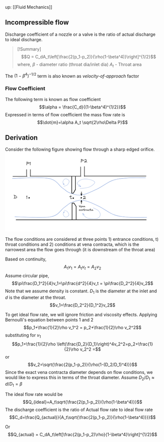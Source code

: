 up: [[Fluid Mechanics]]

## Incompressible flow
Discharge coefficient of  a nozzle or a valve is the ratio of actual discharge to ideal discharge.
>[!Summary]
$$Q = C_dA_t\left[\frac{2(p_1-p_2)}{\rho(1-\beta^4)}\right]^{1/2}$$
where,
$\beta$ - diameter ratio (throat dia/inlet dia)
$A_t$ - Throat area


The $(1-\beta^4)^{-1/2}$ term is also known as *velocity-of-approach* factor
### Flow Coefficient
The following term is known as flow coefficient
$$\alpha = \frac{C_d}{(1-\beta^4)^{1/2}}$$
Expressed in terms of flow coefficient the mass flow rate is
$$\dot{m}=\alpha A_t \sqrt{2\rho\Delta P}$$
## Derivation

Consider the following  figure showing flow through a sharp edged orifice. 
<img src="assets/orifice_flow.png" />

The flow  conditions are considered at three points 1) entrance conditions, t) throat conditions and 2) conditions at vena contracta, which is the narrowest area the flow goes through (it is downstream of the throat area)

Based on continuity,
$$A_1v_1=A_tv_t = A_2v_2$$
Assume circular pipe,
$$\pi\frac{D_1^2}{4}v_1=\pi\frac{d^2}{4}v_t = \pi\frac{D_2^2}{4}v_2$$
Note that we assume density is constant. $D_1$ is the diameter at the inlet and $d$ is the diameter at the throat.
$$v_1=\frac{D_2^2}{D_1^2}v_2$$

To get ideal flow rate, we will ignore friction and viscosity effects. Applying Bernoulli's equation between points 1 and 2
$$p_1+\frac{1}{2}\rho v_1^2 = p_2+\frac{1}{2}\rho v_2^2$$
substituting for $v_1$
$$p_1+\frac{1}{2}\rho \left(\frac{D_2}{D_1}\right)^4v_2^2=p_2+\frac{1}{2}\rho v_2^2 =$$
or 
$$v_2=\sqrt{\frac{2(p_1-p_2)}{\rho(1-(D_2/D_1)^4)}}$$
Since the exact vena contracta diameter depends on flow conditions, we would like to express this in terms of the throat diameter. Assume $D_2/D_1\approx d/D_1 =\beta$

The ideal flow rate would be
$$Q_{ideal}=A_t\sqrt{\frac{2(p_1-p_2)}{\rho(1-\beta^4)}}$$
The discharge coefficient is the ratio of Actual flow rate to ideal flow rate
$$C_d=\frac{Q_{actual}}{A_t\sqrt{\frac{2(p_1-p_2)}{\rho(1-\beta^4)}}}$$

Or 
$$Q_{actual} = C_dA_t\left[\frac{2(p_1-p_2)\rho}{1-\beta^4}\right]^{1/2}$$
